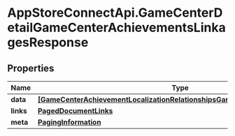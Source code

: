 # AppStoreConnectApi.GameCenterDetailGameCenterAchievementsLinkagesResponse

## Properties

Name | Type | Description | Notes
------------ | ------------- | ------------- | -------------
**data** | [**[GameCenterAchievementLocalizationRelationshipsGameCenterAchievementData]**](GameCenterAchievementLocalizationRelationshipsGameCenterAchievementData.md) |  | 
**links** | [**PagedDocumentLinks**](PagedDocumentLinks.md) |  | 
**meta** | [**PagingInformation**](PagingInformation.md) |  | [optional] 


